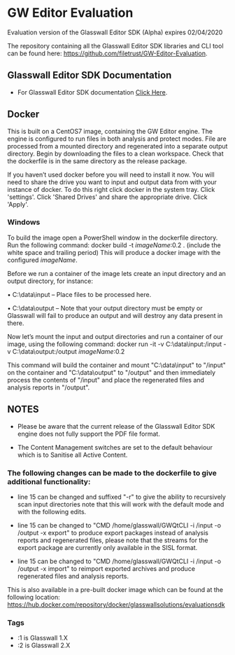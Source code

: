 # GW Editor Evaluation
Evaluation version of the Glasswall Editor SDK (Alpha) expires 02/04/2020

The repository containing all the Glasswall Editor SDK libraries and CLI tool can be found here: https://github.com/filetrust/GW-Editor-Evaluation. 


## Glasswall Editor SDK Documentation

- For Glasswall Editor SDK documentation [Click Here](https://docs.glasswallsolutions.com/sdk/editor).

## Docker
This is built on a CentOS7 image, containing the GW Editor engine. The engine is configured to run files in both analysis and protect modes. File are processed from a mounted directory and regenerated into a separate output directory.
Begin by downloading the files to a clean workspace. Check that the dockerfile is in the same directory as the release package.

If you haven’t used docker before you will need to install it now. You will need to share the drive you want to input and output data from with your instance of docker. To do this right click docker in the system tray. Click 'settings'. Click 'Shared Drives' and share the appropriate drive. Click 'Apply'.

### Windows
To build the image open a PowerShell window in the dockerfile directory. Run the following command:
docker build -t *imageName*:0.2 .     (include the white space and trailing period)
This will produce a docker image with the configured *imageName*.

Before we run a container of the image lets create an input directory and an output directory, for instance:

•	C:\data\input – Place files to be processed here.

•	C:\data\output – Note that your output directory must be empty or Glasswall will fail to produce an output and will destroy any data present in there.

Now let’s mount the input and output directories and run a container of our image, using the following command:
docker run -it -v C:\data\input:/input -v C:\data\output:/output *imageName*:0.2

This command will build the container and mount "C:\data\input" to "/input" on the container and "C:\data\output" to "/output" and then immediately process the contents of "/input" and place the regenerated files and analysis reports in "/output".

## NOTES

- Please be aware that the current release of the Glasswall Editor SDK engine does not fully support the PDF file format.

- The Content Management switches are set to the default behaviour which is to Sanitise all Active Content.

### The following changes can be made to the dockerfile to give additional functionality:
- line 15 can be changed and suffixed "-r" to give the ability to recursively scan input directories note that this will work with the default mode and with the following edits.

- line 15 can be changed to "CMD /home/glasswall/GWQtCLI -i /input -o /output -x export" to produce export packages instead of analysis reports and regenerated files, please note that the streams for the export package are currently only available in the SISL format.

- line 15 can be changed to "CMD /home/glasswall/GWQtCLI -i /input -o /output -x import" to reimport exported archives and produce regenerated files and analysis reports.

This is also available in a pre-built docker image which can be found at the following location: https://hub.docker.com/repository/docker/glasswallsolutions/evaluationsdk

### Tags
- :1 is Glasswall 1.X 
- :2 is Glasswall 2.X
